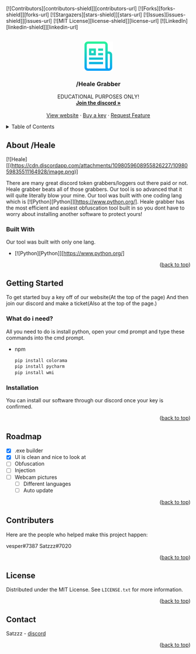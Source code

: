 
<a name="readme-top"></a>




[![Contributors][contributors-shield]][contributors-url]
[![Forks][forks-shield]][forks-url]
[![Stargazers][stars-shield]][stars-url]
[![Issues][issues-shield]][issues-url]
[![MIT License][license-shield]][license-url]
[![LinkedIn][linkedin-shield]][linkedin-url]



<!-- PROJECT LOGO -->
<br />
<div align="center">
  <a href="https://github.com/othneildrew/Best-README-Template">
    <img src="images/logo.png" alt="Logo" width="80" height="80">
  </a>

  <h3 align="center">/Heale Grabber</h3>

  <p align="center">
   EDUCATIONAL PURPOSES ONLY!
    <br />
    <a href="(https://discord.gg/rXRkpF8sHE)"><strong>Join the discord »</strong></a>
    <br />
    <br />
    <a href="(https://maisenvicente21.wixsite.com/heale)">View website</a>
    ·
    <a href="(https://maisenvicente21.wixsite.com/heale/plans-pricing)">Buy a key</a>
    ·
    <a href="(https://discord.gg/rXRkpF8sHE)">Request Feature</a>
  </p>
</div>



<!-- TABLE OF CONTENTS -->
<details>
  <summary>Table of Contents</summary>
  <ol>
    <li>
      <a href="#about-the-project">About /Heale</a>
      <ul>
        <li><a href="#built-with">Built With</a></li>
      </ul>
    </li>
    <li>
      <a href="#getting-started">Getting Started</a>
      <ul>
        <li><a href="#installation">Installation</a></li>
      </ul>
    </li>
  </ol>
</details>



<!-- ABOUT THE PROJECT -->
## About /Heale

[![Heale][[(https://cdn.discordapp.com/attachments/1098059608955826227/1098059835511164928/image.png)]

There are many great discord token grabbers/loggers out there paid or not. Heale grabber beats all of those grabbers. Our tool is so advanced that it will quite literally blow your mine. Our tool was built with one coding lang which is [![Python][Python]][https://www.python.org/]. Heale grabber has the most efficient and easiest obfuscation tool built in so you dont have to worry about installing another software to protect yours!




### Built With

Our tool was built with only one lang.

* [![Python][Python]][https://www.python.org/]

<p align="right">(<a href="#readme-top">back to top</a>)</p>



<!-- GETTING STARTED -->
## Getting Started

To get started buy a key off of our website(At the top of the page) And then join our discord and make a ticket(Also at the top of the page.)

### What do i need?

All you need to do is install python, open your cmd prompt and type these commands into the cmd prompt.
* npm
  ```sh
  pip install colorama
  pip install pycharm
  pip install wmi
  ```

### Installation

You can install our software through our discord once your key is confirmed.

<p align="right">(<a href="#readme-top">back to top</a>)</p>



<!-- ROADMAP -->
## Roadmap

- [x] .exe builder
- [x] UI is clean and nice to look at
- [ ] Obfuscation
- [ ] Injection
- [ ] Webcam pictures
    - [ ] Different languages
    - [ ] Auto update

<p align="right">(<a href="#readme-top">back to top</a>)</p>



<!-- CONTRIBUTING -->
## Contributers

Here are the people who helped make this project happen:

vesper#7387
Satzzz#7020

<p align="right">(<a href="#readme-top">back to top</a>)</p>



<!-- LICENSE -->
## License

Distributed under the MIT License. See `LICENSE.txt` for more information.

<p align="right">(<a href="#readme-top">back to top</a>)</p>



<!-- CONTACT -->
## Contact

Satzzz - [discord](https://discord.gg/rXRkpF8sHE)


<p align="right">(<a href="#readme-top">back to top</a>)</p>







